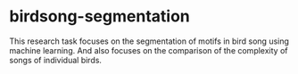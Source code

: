 # birdsong-segmentation
This research task focuses on the segmentation of motifs in bird song using machine learning. And also focuses on the comparison of the complexity of songs of individual birds.
